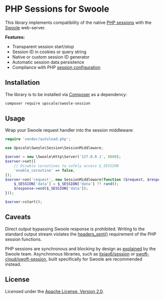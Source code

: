 PHP Sessions for Swoole
=======================

This library implements compatibility of the native [PHP sessions](http://us3.php.net/manual/en/book.session.php) with the [Swoole](https://www.swoole.co.uk/) web-server.

**Features:**
- Transparent session start/stop
- Session ID in cookies or query string
- Native or custom session ID generator
- Automatic session data persistence
- Compliance with PHP [session configuration](http://us3.php.net/manual/en/session.configuration.php)

## Installation

The library is to be installed via [Composer](https://getcomposer.org/) as a dependency:
```bash
composer require upscale/swoole-session
```
## Usage

Wrap your Swoole request handler into the session middleware:
```php
require 'vendor/autoload.php';

use Upscale\Swoole\Session\SessionMiddleware;

$server = new \Swoole\Http\Server('127.0.0.1', 8080);
$server->set([
    // Disable coroutines to safely access $_SESSION
    'enable_coroutine' => false,
]);
$server->on('request', new SessionMiddleware(function ($request, $response) {
    $_SESSION['data'] = $_SESSION['data'] ?? rand();
    $response->end($_SESSION['data']);
}));

$server->start();
```

## Caveats

Direct output bypassing Swoole response is prohibited.
Writing to the standard output stream violates the [headers_sent()](http://us3.php.net/headers_sent) requirement of the PHP session functions.

PHP sessions are synchronous and blocking by design as [explained](https://github.com/swoole/swoole-src/issues/1828#issuecomment-407611525) by the Swoole team.
Asynchronous libraries, such as [itxiao6/session](https://github.com/itxiao6/session) or [swoft-cloud/swoft-session](https://github.com/swoft-cloud/swoft-session), built specifically for Swoole are recommended instead.

## License

Licensed under the [Apache License, Version 2.0](http://www.apache.org/licenses/LICENSE-2.0).